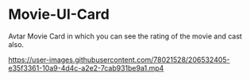 # Movie-UI-Card
Avtar Movie Card in which you can see the rating of the movie and cast also.


https://user-images.githubusercontent.com/78021528/206532405-e35f3361-10a9-4d4c-a2e2-7cab931be9a1.mp4

